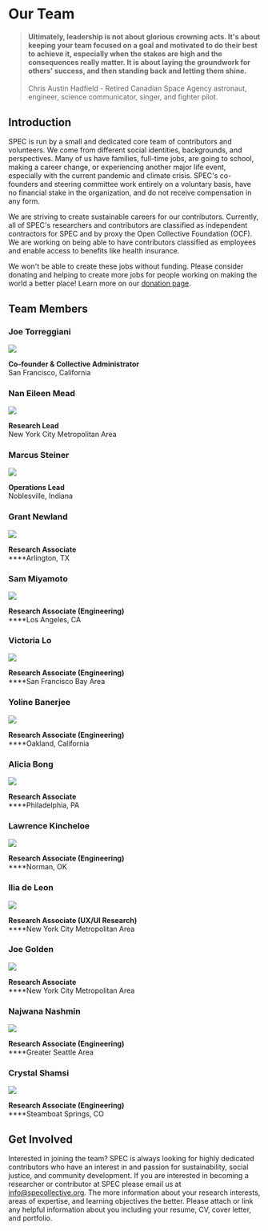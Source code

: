 # Our Team

> #### Ultimately, leadership is not about glorious crowning acts. It's about keeping your team focused on a goal and motivated to do their best to achieve it, especially when the stakes are high and the consequences really matter. It is about laying the groundwork for others' success, and then standing back and letting them shine.
>
> Chris Austin Hadfield - Retired Canadian Space Agency astronaut, engineer, science communicator, singer, and fighter pilot.

## Introduction

SPEC is run by a small and dedicated core team of contributors and volunteers. We come from different social identities, backgrounds, and perspectives. Many of us have families, full-time jobs, are going to school, making a career change, or experiencing another major life event, especially with the current pandemic and climate crisis. SPEC's co-founders and steering committee work entirely on a voluntary basis, have no financial stake in the organization, and do not receive compensation in any form.

We are striving to create sustainable careers for our contributors. Currently, all of SPEC's researchers and contributors are classified as independent contractors for SPEC and by proxy the Open Collective Foundation (OCF). We are working on being able to have contributors classified as employees and enable access to benefits like health insurance.

We won't be able to create these jobs without funding. Please consider donating and helping to create more jobs for people working on making the world a better place! Learn more on our [donation page](../../contributing/donate.md).

## Team Members

### Joe Torreggiani

![](<../../.gitbook/assets/joe (1).png>)

**Co-founder & Collective Administrator**\
San Francisco, California

### Nan Eileen Mead

![](../../.gitbook/assets/nan.png)

**Research Lead**\
New York City Metropolitan Area

### Marcus Steiner

![](../../.gitbook/assets/marcus.png)

**Operations Lead**\
Noblesville, Indiana

### Grant Newland

![](../../.gitbook/assets/grant.jpeg)

**Research Associate**\
****Arlington, TX

### Sam Miyamoto

![](../../.gitbook/assets/sam.png)

**Research Associate (Engineering)**\
****Los Angeles, CA

### Victoria Lo

![](../../.gitbook/assets/victoria.jpeg)

**Research Associate (Engineering)**\
****San Francisco Bay Area

### Yoline Banerjee

![](../../.gitbook/assets/yoline.png)

**Research Associate (Engineering)**\
****Oakland, California

### Alicia Bong

![](../../.gitbook/assets/alicia.png)

**Research Associate**\
****Philadelphia, PA

### Lawrence Kincheloe

![](../../.gitbook/assets/lawrence.png)

**Research Associate (Engineering)**\
****Norman, OK

### Ilia de Leon

![](<../../.gitbook/assets/image (3).png>)

**Research Associate (UX/UI Research)**\
****New York City Metropolitan Area

### Joe Golden

![](<../../.gitbook/assets/joeg copy.jpg>)

**Research Associate** \
****New York City Metropolitan Area

### Najwana Nashmin

![](<../../.gitbook/assets/najwana copy.jpg>)

**Research Associate (Engineering)**\
****Greater Seattle Area

### Crystal Shamsi

![](<../../.gitbook/assets/crystal copy.jpg>)

**Research Associate (Engineering)**\
****Steamboat Springs, CO

## Get Involved

Interested in joining the team? SPEC is always looking for highly dedicated contributors who have an interest in and passion for sustainability, social justice, and community development. If you are interested in becoming a researcher or contributor at SPEC please email us at [info@specollective.org](mailto:info@specollective.org). The more information about your research interests, areas of expertise, and learning objectives the better. Please attach or link any helpful information about you including your resume, CV, cover letter, and portfolio.
